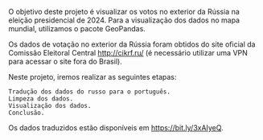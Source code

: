 O objetivo deste projeto é visualizar os votos no exterior da Rússia na eleição presidencial de 2024. Para a visualização dos dados no mapa mundial, utilizamos o pacote GeoPandas. 

Os dados de votação no exterior da Rússia foram obtidos do site oficial da Comissão Eleitoral Central http://cikrf.ru/ (é necessário utilizar uma VPN para acessar o site fora do Brasil).

Neste projeto, iremos realizar as seguintes etapas:

    Tradução dos dados do russo para o português.
    Limpeza dos dados.
    Visualização dos dados.
    Conclusão.

Os dados traduzidos estão disponíveis em https://bit.ly/3xAIyeQ.
